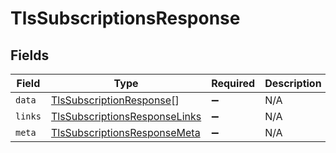 # TlsSubscriptionsResponse


## Fields

| Field                                                                                 | Type                                                                                  | Required                                                                              | Description                                                                           |
| ------------------------------------------------------------------------------------- | ------------------------------------------------------------------------------------- | ------------------------------------------------------------------------------------- | ------------------------------------------------------------------------------------- |
| `data`                                                                                | [TlsSubscriptionResponse](../../models/shared/tlssubscriptionresponse.md)[]           | :heavy_minus_sign:                                                                    | N/A                                                                                   |
| `links`                                                                               | [TlsSubscriptionsResponseLinks](../../models/shared/tlssubscriptionsresponselinks.md) | :heavy_minus_sign:                                                                    | N/A                                                                                   |
| `meta`                                                                                | [TlsSubscriptionsResponseMeta](../../models/shared/tlssubscriptionsresponsemeta.md)   | :heavy_minus_sign:                                                                    | N/A                                                                                   |